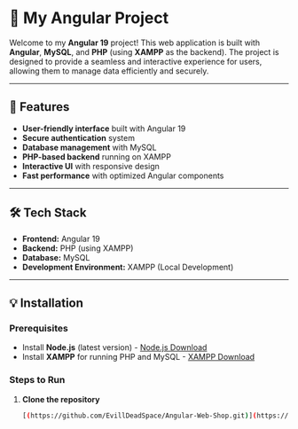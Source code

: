# 🎉 My Angular Project

Welcome to my **Angular 19** project! This web application is built with **Angular**, **MySQL**, and **PHP** (using **XAMPP** as the backend). The project is designed to provide a seamless and interactive experience for users, allowing them to manage data efficiently and securely.

---

## 🚀 Features

- **User-friendly interface** built with Angular 19
- **Secure authentication** system
- **Database management** with MySQL
- **PHP-based backend** running on XAMPP
- **Interactive UI** with responsive design
- **Fast performance** with optimized Angular components

---

## 🛠️ Tech Stack

- **Frontend:** Angular 19
- **Backend:** PHP (using XAMPP)
- **Database:** MySQL
- **Development Environment:** XAMPP (Local Development)

---

## 💡 Installation

### Prerequisites

- Install **Node.js** (latest version) - [Node.js Download](https://nodejs.org/)
- Install **XAMPP** for running PHP and MySQL - [XAMPP Download](https://www.apachefriends.org/index.html)

### Steps to Run

1. **Clone the repository**
   ```bash
   [(https://github.com/EvillDeadSpace/Angular-Web-Shop.git)](https://github.com/EvillDeadSpace/Angular-Web-Shop.git)]
